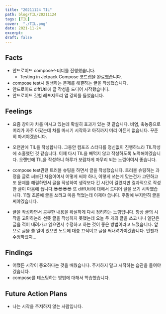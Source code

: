 ```yaml
---
title: "20211124 TIL"
path: blog/TIL/20211124
tags: [TIL]
cover:  "./TIL.png"
date: 2021-11-24
excerpt:
draft: false
---
```


## Facts

* 안드로이드 compose스터디를 진행했습니다. 
  * Testing in Jetpack Compose 코드랩을 완료했습니다. 
* compose test시 발생하는 문제를 해결하는 글을 작성했습니다. 
* 안드로이드 diffUtil에 글 작성을 드디어 시작했습니다.
* 안드로이드 깃헙 레포지토리 앱 강의를 들었습니다. 


## Feelings

* 요즘 창이자 차를 마시고 있는데 확실히 효과가 있는 것 같습니다. 비염, 축농증으로 머리가 자주 아팠는데 차를 마시기 시작하고 아직까지 머리 아픈게 없습니다. 꾸준히 마셔야겠습니다.

* 오랜만에 TIL을 작성합니다. 그동안 컴포즈 스터디를 정신없이 진행하느라 TIL작성에 소홀했던 것 같습니다. 이제 다시 TIL을 빼먹지 않고 작성하도록 노력해야겠습니다. 오랜만에 TIL을 작성하니 하루가 보람차게 마무리 되는 느낌이여서 좋습니다. 

* compose test관련 트러블 슈팅을 하면서 글을 작성했습니다. 트러블 슈팅하는 과정을 글로 써보긴 처음이여서 어떻게 써야 하나, 이렇게 쓰는게 맞는건가 고민하고 또 문제를 해결하면서 글을 작성하여 생각보다 긴 시간이 걸렸지만 결과적으로 작성한 글이 마음에 듭니다.😎😎😎😎  또 diffUtil에 대해서 드디어 글을 쓰기 시작했습니다. 11월 초쯤에 글을 쓰려고 마음 먹었는데 이제야 씁니다. 주말에 부지런히 글을 써야겠습니다.
  
*  글을 작성하면서 공부한 내용을 확실하게 다시 정리하는 느낌입니다. 항상 글의 시작을 고민하는라 선뜻 글을 작성하지 못했는데 오늘 두 개의 글을 쓰고 나니 일단은 글을 적어 내려가고 읽으면서 수정하고 하는 것이 좋은 방법이라고 느꼈습니다. 앞으로 글을 쓸 일이 있으면 노트에 대충 끄적이고 글을 써내려가야겠습니다. 언젠가 수정하겠지...
  
## Findings

* 어쨌든 시작이 중요하다는 것을 배웠습니다. 주저하지 말고 시작하는 습관을 들여야겠습니다.
* compose를 테스팅하는 방법에 대해서 학습했습니다.

## Future Action Plans
* 나는 시작을 주저하지 않는 사람입니다.


















